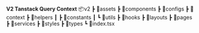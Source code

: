 **V2 Tanstack Query Context**
📦v2
┣ 📂assets
┣ 📂components
┣ 📂configs
┣ 📂context
┣ 📂helpers
┃ ┣ 📂constants
┃ ┗ 📂utils
┣ 📂hooks
┣ 📂layouts
┣ 📂pages
┣ 📂services
┣ 📂styles
┣ 📂types
┗ 📜index.tsx
